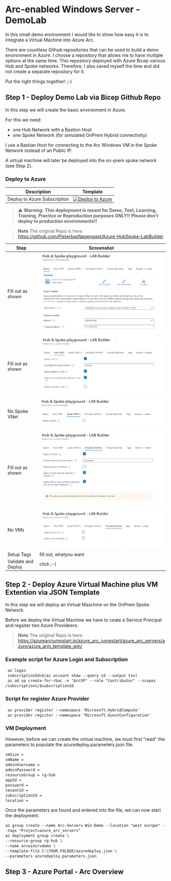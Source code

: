 # Arc-enabled Windows Server - DemoLab
In this small demo environment I would like to show how easy it is to integrate a Virtual Machine into Azure Arc.

There are countless Github repositories that can be used to build a demo environment in Azure. I choose a repository that allows me to have multiple options at the same time. This repository deployed with Azure Bicep various Hub and Spoke networks. Therefore, I also saved myself the time and did not create a separate repository for it.

Put the right things together! ;-)


## Step 1 - Deploy Demo Lab via Bicep Github Repo
In this step we will create the basic environment in Azure. 

For this we need:
- one Hub Network with a Bastion Host
- one Spoke Network (for simulated OnPrem Hybrid connectivity)

I use a Bastian Host for connecting to the Arc Windows VM in the Spoke Network instead of an Public IP.

A virtual machine will later be deployed into the on-prem spoke network (see Step 2).


### Deploy to Azure

| Description | Template |
|---|---|
| Deploy to Azure Subscription |[![Deploy to Azure](https://aka.ms/deploytoazurebutton)](https://portal.azure.com/#blade/Microsoft_Azure_CreateUIDef/CustomDeploymentBlade/uri/https%3A%2F%2Fraw.githubusercontent.com%2FPieterbasNagengast%2FAzure-HubSpoke-LabBuilder%2Fmain%2FARM%2Fmain.json/uiFormDefinitionUri/https%3A%2F%2Fraw.githubusercontent.com%2FPieterbasNagengast%2FAzure-HubSpoke-LabBuilder%2Fmain%2FuiDefinition.json)|

> :warning: **Warning:**
> **This deployment is meant for Demo, Test, Learning, Training, Practice or Reproduction purposes ONLY!!**
> **Please don't deploy to production environments!!**

> **Note**
> The original Repo is here: https://github.com/PieterbasNagengast/Azure-HubSpoke-LabBuilder


|Step|Screenshot|
|-|-|
|Fill out as shown|![Step1](images/HubandSpokeBasisc_1.PNG)|
|Fill out as shown|![Step2](images/HubVNet_2.PNG)|
|No Spoke VNet|![Step3](images/SpokeVNet_3.PNG)|
|Fill out as shown|![Step4](images/OnPremVNet_.PNG)|
|No VMs|![Step4](images/VirtualMachines_5.PNG)|
|Setup Tags|fill out, whatyou want|
|Validate and Deploy|click ;-)|



## Step 2 - Deploy Azure Virtual Machine plus VM Extention via JSON Template

In this step we will deploy an Virtual Maschine on the OnPrem Spoke Network. 

Before we deploy the Virtual Machine we have to ceate a Service Principal and regsiter two Azure Provideers.

> **Note**
> The original Repo is here: https://azurearcjumpstart.io/azure_arc_jumpstart/azure_arc_servers/azure/azure_arm_template_win/


### Example script for Azure Login and Subscription
``` 
 az login
 subscriptionId=$(az account show --query id --output tsv)
 az ad sp create-for-rbac -n "ArcSP" --role "Contributor" --scopes /subscriptions/$subscriptionId
```

### Script for register Azure Provider
```  
 az provider register --namespace 'Microsoft.HybridCompute'
 az provider register --namespace 'Microsoft.GuestConfiguration'
``` 

### VM Deployment
However, before we can create the virtual machine, we must first "read" the parameters to populate the azuredeploy.parameters.json file.

```
vmSize =
vmName =
adminUsername =
adminPassword =
resourceGroup = rg-hub
appId =
password =
tenantId =
subscriptionId =
location =
```

Once the parameters are found and entered into the file, we can now start the deployment.

```
az group create --name Arc-Servers-Win-Demo --location "west europe" --tags "Project=azure_arc_servers"
az deployment group create \
--resource-group rg-hub \
--name arcwinsrvdemo \
--template-file C:\YOUR_FOLDER/azuredeploy.json \
--parameters azuredeploy.parameters.json
```

## Step 3 - Azure Portal - Arc Overview
